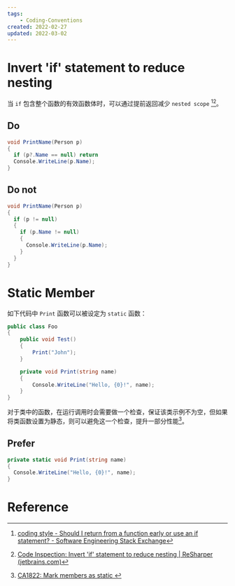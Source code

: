 ```yaml
---
tags:
    - Coding-Conventions
created: 2022-02-27
updated: 2022-03-02
---
```


# Invert 'if' statement to reduce nesting

当 `if` 包含整个函数的有效函数体时，可以通过提前返回减少 `nested scope` [^1][^2]。

## Do

```csharp
void PrintName(Person p)
{
  if (p?.Name == null) return
  Console.WriteLine(p.Name);
}
```

## Do not

```csharp
void PrintName(Person p)
{
  if (p != null)
  {
    if (p.Name != null)
    {
      Console.WriteLine(p.Name);
    }
  }
}
```


# Static Member 

如下代码中 `Print` 函数可以被设定为 `static` 函数：
```csharp
public class Foo
{
    public void Test()
    {
        Print("John");
    }

    private void Print(string name)
    {
        Console.WriteLine("Hello, {0}!", name);
    }
}
```

对于类中的函数，在运行调用时会需要做一个检查，保证该类示例不为空，但如果将类函数设置为静态，则可以避免这一个检查，提升一部分性能[^3]。

## Prefer

```csharp
private static void Print(string name)
{
  Console.WriteLine("Hello, {0}!", name);
}
```


# Reference

[^1]: [coding style - Should I return from a function early or use an if statement? - Software Engineering Stack Exchange](https://softwareengineering.stackexchange.com/questions/18454/should-i-return-from-a-function-early-or-use-an-if-statement)
[^2]:[Code Inspection: Invert 'if' statement to reduce nesting | ReSharper (jetbrains.com)](https://www.jetbrains.com/help/resharper/2021.3/InvertIf.html)
[^3]:[CA1822: Mark members as static ](https://docs.microsoft.com/zh-cn/previous-versions/visualstudio/visual-studio-2015/code-quality/ca1822-mark-members-as-static?view=vs-2015&redirectedfrom=MSDN)